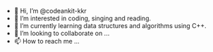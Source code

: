 - 👋 Hi, I’m @codeankit-kkr
- 👀 I’m interested in coding, singing and reading.
- 🌱 I’m currently learning data structures and algorithms using C++.
- 💞️ I’m looking to collaborate on ...
- 📫 How to reach me ...

<!---
codeankit-kkr/codeankit-kkr is a ✨ special ✨ repository because its `README.md` (this file) appears on your GitHub profile.
You can click the Preview link to take a look at your changes.
--->
